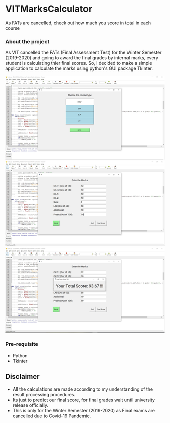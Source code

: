 # VITMarksCalculator
As FATs are cancelled, check out how much you score in total in each course 

### About the project
As VIT cancelled the FATs (Final Assessment Test) for the Winter Semester (2019-2020) and going to award the final grades by internal marks, every student is calculating thier final scores. So, I decided to make a simple application to calculate the marks using python's GUI package Tkinter.


![Alt text](https://github.com/Harika-BV/VITMarksCalculator/blob/master/screenshot1.JPG?raw=true "Screenshot")
![Alt text](https://github.com/Harika-BV/VITMarksCalculator/blob/master/screenshot2.JPG?raw=true "Screenshot")
![Alt text](https://github.com/Harika-BV/VITMarksCalculator/blob/master/screenshot3.JPG?raw=true "Screenshot")


### Pre-requisite
- Python
- Tkinter

## Disclaimer
- All the calculations are made according to my understanding of the result processing procedures.
- Its just to predict our final score, for final grades wait until university release officially.
- This is only for the Winter Semester (2019-2020) as Final exams are cancelled due to Covid-19 Pandemic.
